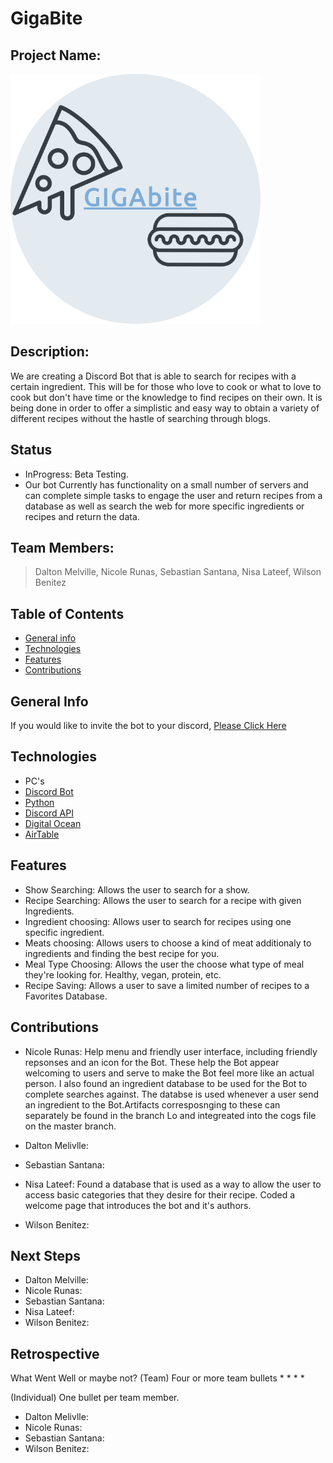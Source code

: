 # GigaBite
  ## Project Name:

 [![Logo](https://raw.githubusercontent.com/CS3398-Changelings-Aye/CS3398-Changelings-S2019/master/LogoMakr_3yOZ1T.png)](https://discord.gg/3EWYfUb)
  
  ## Description:
  We are creating a Discord Bot that is able to search for recipes with a certain ingredient. This will be for those who love to cook or what to love to cook but don't have time or the knowledge to find recipes on their own. It is being done in order to offer a simplistic and easy way to obtain a variety of different recipes without the hastle of searching through blogs. 
  
  ## Status
  * InProgress: Beta Testing. 
  * Our bot Currently has functionality on a small number of servers and can complete simple tasks to engage the user and return recipes from a database as well as search the web for more specific ingredients or recipes and return the data.
  
  ## Team Members:
  > Dalton Melville,
  > Nicole Runas,
  > Sebastian Santana,
  > Nisa Lateef,
  > Wilson Benitez

## Table of Contents
* [General info](#general-info)
* [Technologies](#technologies)
* [Features](#features)
* [Contributions](#contributions)

## General Info
  If you would like to invite the bot to your discord, [Please Click Here](https://discordapp.com/api/oauth2/authorize?client_id=623906771500662795&permissions=0&scope=bot)

## Technologies
* PC's
* [Discord Bot](https://discordapp.com/developers/applications/)
* [Python](https://www.python.org/downloads/)
* [Discord API](https://discordpy.readthedocs.io/en/latest/api.html)
* [Digital Ocean](https://www.digitalocean.com)
* [AirTable](https://airtable.com/universe/expHZcS7kWEyq5gUH/recipe-database)

## Features
* Show Searching: Allows the user to search for a show.
* Recipe Searching: Allows the user to search for a recipe with given Ingredients.
* Ingredient choosing: Allows user to search for recipes using one specific ingredient.
* Meats choosing: Allows users to choose a kind of meat additionaly to ingredients and finding the best recipe for you.
* Meal Type Choosing: Allows the user the choose what type of meal they're looking for. Healthy, vegan, protein, etc.
* Recipe Saving: Allows a user to save a limited number of recipes to a Favorites Database.

## Contributions
* Nicole Runas: Help menu and friendly user interface, including friendly repsonses and an icon for the Bot. These help the Bot appear                   welcoming to users and serve to make the Bot feel more like an actual person. I also found an ingredient database to be                 used for the Bot to complete searches against. The databse is used whenever a user send an ingredient to the                             Bot.Artifacts corresposnging to these can separately be found in the branch Lo and integreated into the cogs file on the                 master branch.

* Dalton Melivlle:

* Sebastian Santana:

* Nisa Lateef: Found a database that is used as a way to allow the user to access basic categories that they desire for their recipe. Coded a welcome page that introduces the bot and it's authors. 

* Wilson Benitez:


## Next Steps
 * Dalton Melville:
 * Nicole Runas:
 * Sebastian Santana:
 * Nisa Lateef:
 * Wilson Benitez:
 
 ## Retrospective
 What Went Well or maybe not?
(Team) Four or more team bullets
*
*
*
*

(Individual) One bullet per team member.
* Dalton Melivlle:
* Nicole Runas:
* Sebastian Santana: 
* Wilson Benitez: 
